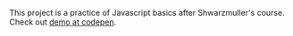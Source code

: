 This project is a practice of Javascript basics after Shwarzmuller's course. Check out [demo at codepen](https://codepen.io/astulov/pen/XWMxeJx).
